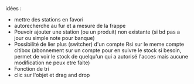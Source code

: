 idées :

- mettre des stations en favori
- autorecherche au fur et a mesure de la frappe
- Pouvoir ajouter une station (ou un produit) non existante (si bd pas a jour ou simple note pour banque)
- Possibilité de lier plus (switcher) d'un compte Rsi sur le meme compte citibox
  (abonnement sur un compte pour en suivre le stock si besoin, permet de voir le stock de quelqu'un qui a autorisé l'acces mais aucune modification ne peux etre faite)
- Fonction de tri
- clic sur l'objet et drag and drop 